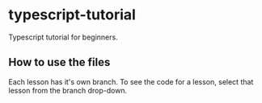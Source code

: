 # typescript-tutorial

Typescript tutorial for beginners.

## How to use the files

Each lesson has it's own branch. To see the code for a lesson, select that lesson from the branch drop-down.

